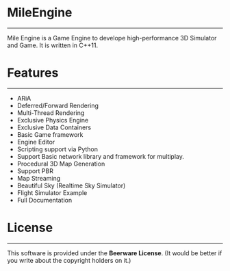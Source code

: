 # MileEngine
-------------------------------------
Mile Engine is a Game Engine to develope high-performance 3D Simulator and Game. It is written in C++11.

# Features
-------------------------------------
- ARiA
- Deferred/Forward Rendering
- Multi-Thread Rendering
- Exclusive Physics Engine
- Exclusive Data Containers
- Basic Game framework
- Engine Editor
- Scripting support via Python
- Support Basic network library and framework for multiplay.
- Procedural 3D Map Generation
- Support PBR
- Map Streaming
- Beautiful Sky (Realtime Sky Simulator)
- Flight Simulator Example
- Full Documentation

# License
-------------------------------------
This software is provided under the **Beerware License**. (It would be better if you write about the copyright holders on it.)
